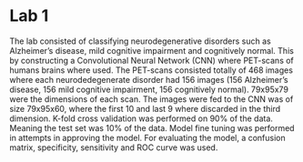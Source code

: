 # Lab 1
The lab consisted of classifying neurodegenerative disorders such as Alzheimer’s disease, mild cognitive impairment and cognitively normal. This by constructing a Convolutional Neural Network (CNN) where PET-scans of humans brains where used.
The PET-scans consisted totally of 468 images where each neurodedegenerate disorder had 156 images (156 Alzheimer’s disease, 156 mild cognitive impairment, 156 cognitively normal). 
79x95x79 were the dimensions of each scan. The images were fed to the CNN was of size 79x95x60, where the first 10 and last 9 where discarded in the third dimension. 
K-fold cross validation was performed on 90% of the data. Meaning the test set was 10% of the data. Model fine tuning was performed in attempts in approving the model. For evaluating the model, a confusion  matrix, specificity, sensitivity and ROC curve was used.
